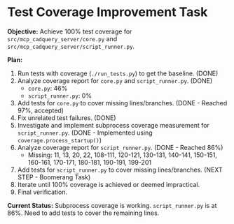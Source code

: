 # Test Coverage Improvement Task

**Objective:** Achieve 100% test coverage for `src/mcp_cadquery_server/core.py` and `src/mcp_cadquery_server/script_runner.py`.

**Plan:**
1.  Run tests with coverage (`./run_tests.py`) to get the baseline. (DONE)
2.  Analyze coverage report for `core.py` and `script_runner.py`. (DONE)
    *   `core.py`: 46%
    *   `script_runner.py`: 0%
3.  Add tests for `core.py` to cover missing lines/branches. (DONE - Reached 97%, accepted)
4.  Fix unrelated test failures. (DONE)
5.  Investigate and implement subprocess coverage measurement for `script_runner.py`. (DONE - Implemented using `coverage.process_startup()`)
6.  Analyze coverage report for `script_runner.py`. (DONE - Reached 86%)
    *   Missing: 11, 13, 20, 22, 108-111, 120-121, 130-131, 140-141, 150-151, 160-161, 170-171, 180-181, 190-191, 199-201
7.  Add tests for `script_runner.py` to cover missing lines/branches. (NEXT STEP - Boomerang Task)
8.  Iterate until 100% coverage is achieved or deemed impractical.
9.  Final verification.

**Current Status:** Subprocess coverage is working. `script_runner.py` is at 86%. Need to add tests to cover the remaining lines.